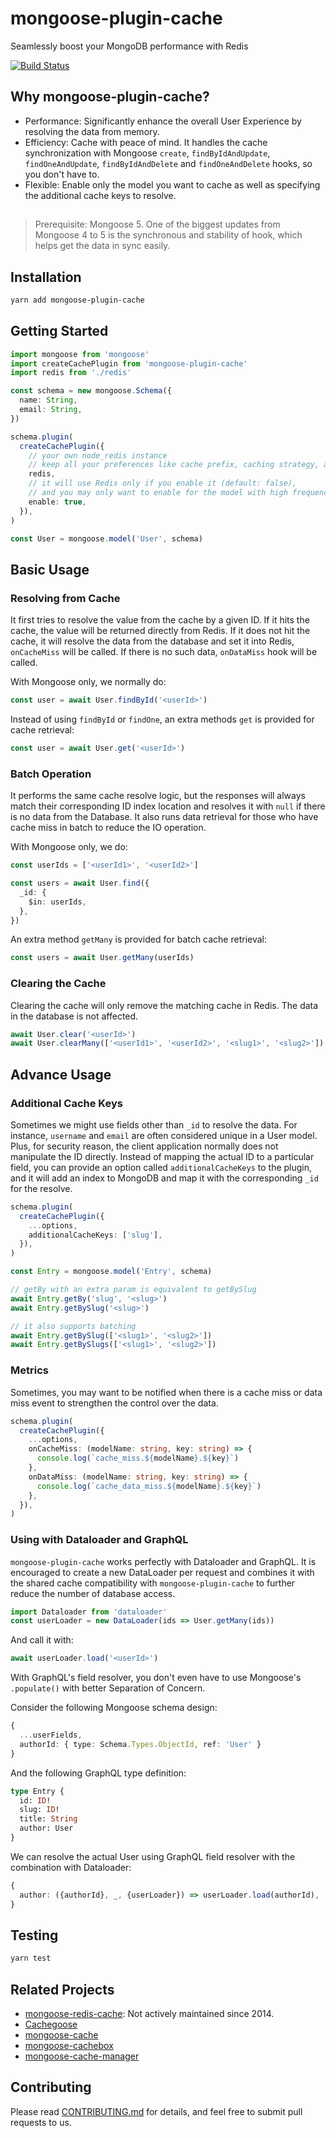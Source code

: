 # mongoose-plugin-cache

Seamlessly boost your MongoDB performance with Redis

[![Build Status](https://travis-ci.org/yhjor/mongoose-plugin-cache.svg?branch=master)](https://travis-ci.org/yhjor/mongoose-plugin-cache)

## Why mongoose-plugin-cache?

- Performance: Significantly enhance the overall User Experience by resolving the data from memory.
- Efficiency: Cache with peace of mind. It handles the cache synchronization with Mongoose `create`, `findByIdAndUpdate`, `findOneAndUpdate`, `findByIdAndDelete` and `findOneAndDelete` hooks, so you don't have to.
- Flexible: Enable only the model you want to cache as well as specifying the additional cache keys to resolve.

##

> Prerequisite: Mongoose 5. One of the biggest updates from Mongoose 4 to 5 is the synchronous and stability of hook, which helps get the data in sync easily.

## Installation

```bash
yarn add mongoose-plugin-cache
```

## Getting Started

```typescript
import mongoose from 'mongoose'
import createCachePlugin from 'mongoose-plugin-cache'
import redis from './redis'

const schema = new mongoose.Schema({
  name: String,
  email: String,
})

schema.plugin(
  createCachePlugin({
    // your own node_redis instance
    // keep all your preferences like cache prefix, caching strategy, and global promise to be used
    redis,
    // it will use Redis only if you enable it (default: false),
    // and you may only want to enable for the model with high frequency database access
    enable: true,
  }),
)

const User = mongoose.model('User', schema)
```

## Basic Usage

### Resolving from Cache

It first tries to resolve the value from the cache by a given ID. If it hits the cache, the value will be returned directly from Redis. If it does not hit the cache, it will resolve the data from the database and set it into Redis, `onCacheMiss` will be called. If there is no such data, `onDataMiss` hook will be called.

With Mongoose only, we normally do:

```typescript
const user = await User.findById('<userId>')
```

Instead of using `findById` or `findOne`, an extra methods `get` is provided for cache retrieval:

```typescript
const user = await User.get('<userId>')
```

### Batch Operation

It performs the same cache resolve logic, but the responses will always match their corresponding ID index location and resolves it with `null` if there is no data from the Database. It also runs data retrieval for those who have cache miss in batch to reduce the IO operation.

With Mongoose only, we do:

```typescript
const userIds = ['<userId1>', '<userId2>']

const users = await User.find({
  _id: {
    $in: userIds,
  },
})
```

An extra method `getMany` is provided for batch cache retrieval:

```typescript
const users = await User.getMany(userIds)
```

### Clearing the Cache

Clearing the cache will only remove the matching cache in Redis. The data in the database is not affected.

```typescript
await User.clear('<userId>')
await User.clearMany(['<userId1>', '<userId2>', '<slug1>', '<slug2>'])
```

## Advance Usage

### Additional Cache Keys

Sometimes we might use fields other than `_id` to resolve the data. For instance, `username` and `email` are often considered unique in a User model. Plus, for security reason, the client application normally does not manipulate the ID directly. Instead of mapping the actual ID to a particular field, you can provide an option called `additionalCacheKeys` to the plugin, and it will add an index to MongoDB and map it with the corresponding `_id` for the resolve.

```typescript
schema.plugin(
  createCachePlugin({
    ...options,
    additionalCacheKeys: ['slug'],
  }),
)

const Entry = mongoose.model('Entry', schema)

// getBy with an extra param is equivalent to getBySlug
await Entry.getBy('slug', '<slug>')
await Entry.getBySlug('<slug>')

// it also supports batching
await Entry.getBySlug(['<slug1>', '<slug2>'])
await Entry.getBySlugs(['<slug1>', '<slug2>'])
```

### Metrics

Sometimes, you may want to be notified when there is a cache miss or data miss event to strengthen the control over the data.

```typescript
schema.plugin(
  createCachePlugin({
    ...options,
    onCacheMiss: (modelName: string, key: string) => {
      console.log(`cache_miss.${modelName}.${key}`)
    },
    onDataMiss: (modelName: string, key: string) => {
      console.log(`cache_data_miss.${modelName}.${key}`)
    },
  }),
)
```

### Using with Dataloader and GraphQL

`mongoose-plugin-cache` works perfectly with Dataloader and GraphQL. It is encouraged to create a new DataLoader per request and combines it with the shared cache compatibility with `mongoose-plugin-cache` to further reduce the number of database access.

```typescript
import Dataloader from 'dataloader'
const userLoader = new DataLoader(ids => User.getMany(ids))
```

And call it with:

```typescript
await userLoader.load('<userId>')
```

With GraphQL's field resolver, you don't even have to use Mongoose's `.populate()` with better Separation of Concern.

Consider the following Mongoose schema design:

```typescript
{
  ...userFields,
  authorId: { type: Schema.Types.ObjectId, ref: 'User' }
}
```

And the following GraphQL type definition:

```graphql
type Entry {
  id: ID!
  slug: ID!
  title: String
  author: User
}
```

We can resolve the actual User using GraphQL field resolver with the combination with Dataloader:

```typescript
{
  author: ({authorId}, _, {userLoader}) => userLoader.load(authorId),
}
```

## Testing

```sh
yarn test
```

## Related Projects

- [mongoose-redis-cache](https://github.com/conancat/mongoose-redis-cache): Not actively maintained since 2014.
- [Cachegoose](https://github.com/boblauer/cachegoose)
- [mongoose-cache](https://github.com/Gottox/mongoose-cache)
- [mongoose-cachebox](https://github.com/cayasso/mongoose-cachebox)
- [mongoose-cache-manager](https://github.com/englercj/mongoose-cache-manager)

## Contributing

Please read [CONTRIBUTING.md](https://github.com/yhjor/mongoose-plugin-cache/blob/master/CONTRIBUTING.md) for details, and feel free to submit pull requests to us.
